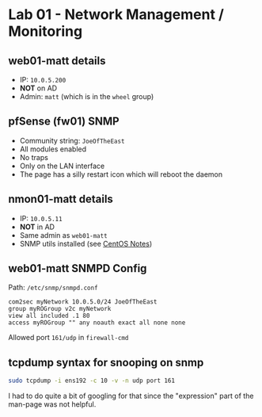 # Lab 01 - Network Management / Monitoring

## web01-matt details
* IP: `10.0.5.200`
* **NOT** on AD
* Admin: `matt` (which is in the `wheel` group)

## pfSense (fw01) SNMP
* Community string: `JoeOfTheEast`
* All modules enabled
* No traps
* Only on the LAN interface
* The page has a silly restart icon which will reboot the daemon

## nmon01-matt details
* IP: `10.0.5.11`
* **NOT** in AD
* Same admin as `web01-matt`
* SNMP utils installed (see [CentOS Notes](/techjournals/centos-commands.md))

## web01-matt SNMPD Config
Path: `/etc/snmp/snmpd.conf`
```
com2sec myNetwork 10.0.5.0/24 JoeOfTheEast
group myROGroup v2c myNetwork
view all included .1 80
access myROGroup "" any noauth exact all none none
```

Allowed port `161/udp` in `firewall-cmd`

## tcpdump syntax for snooping on snmp
```bash
sudo tcpdump -i ens192 -c 10 -v -n udp port 161
```

I had to do quite a bit of googling for that since the "expression" part of the man-page was not helpful.